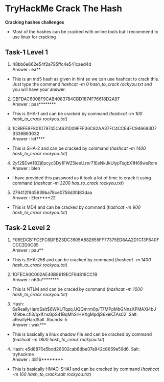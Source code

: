 # TryHackMe Crack The Hash
**Cracking hashes challenges**
* Most of the hashes can be cracked with online tools but i recommend to use linux for cracking

## Task-1 Level 1

1. 48bb6e862e54f2a795ffc4e541caed4d<br>
Answer : ea** <br>
* This is an md5 hash as given in hint so we can use hashcat to crack this. Just type the command *hashcat -m 0 hash_to_crack rockyou.txt* and you will have your answer.

2. CBFDAC6008F9CAB4083784CBD1874F76618D2A97<br>
Answer : pas******** 
* This is SHA-1 and can be cracked by command (*hashcat -m 100 hash_to_crack rockyou.txt*)

3. 1C8BFE8F801D79745C4631D09FFF36C82AA37FC4CCE4FC946683D7B336B63032<br>
Answer : let****
* This is SHA-2 and can be cracked by command (*hashcat -m 1400 hash_to_crack rockyou.txt*)

4. $2y$12$Dwt1BZj6pcyc3Dy1FWZ5ieeUznr71EeNkJkUlypTsgbX1H68wsRom<br>
Answer : bleh 
* I have provided this password as it took a lot of time to crack it using command (*hashcat -m 3200 has_to_crack rockyou.txt*)

5. 279412f945939ba78ce0758d3fd83daa<br>
Answer : Eter****22 
* This is MD4 and can be cracked by command (*hashcat -m 900 hash_to_crack rockyou.txt*)

## Task-2 Level 2

1. F09EDCB1FCEFC6DFB23DC3505A882655FF77375ED8AA2D1C13F640FCCC2D0C85<br>
Answer : pau** 
* This is SHA-256 and can be cracked by command (*hashcat -m 1400 hash_to_crack rockyou.txt*)

2. 1DFECA0C002AE40B8619ECF94819CC1B<br>
Answer : n63u******** 
* This is NTLM and can be craced by command (*hashcat -m 1000 hash_to_crack rockyou.txt*)

3. Hash: $6$aReallyHardSalt$6WKUTqzq.UQQmrm0p/T7MPpMbGNnzXPMAXi4bJMl9be.cfi3/qxIf.hsGpS41BqMhSrHVXgMpdjS6xeKZAs02 .Salt: aReallyHardSalt .Rounds: 5<br>
Answer : wak***
* This is basically a linux shadow file and can be cracked by command (*hashcat -m 1800 hash_to_crack rockyou.txt*)

4. Hash: e5d8870e5bdd26602cab8dbe07a942c8669e56d6. Salt: tryhackme<br>
Answer : 4816******** 
* This is basically HMAC-SHA1 and can be cracked by command (*hashcat -m 160 hash_to_crack:salt rockyou.txt*)
